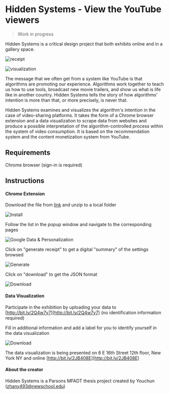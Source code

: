 # Hidden Systems - View the YouTube viewers
> Work in progress

Hidden Systems is a critical design project that both exhibits online and in a gallery space.

![receipt](https://github.com/youozhan/hidden-systems/blob/master/assets/01_receipt_m.gif)

![visualization](https://github.com/youozhan/hidden-systems/blob/master/assets/02_viz_m.gif)

The message that we often get from a system like YouTube is that algorithms are promoting our experience. Algorithms work together to teach us how to use tools, broadcast new movie trailers, and show us what is life like in another country. Hidden Systems tells the story of how algorithms' intention is more than that, or more precisely, is never that. 

Hidden Systems examines and visualizes the algorithm's intention in the case of video-sharing platforms. It takes the form of a Chrome browser extension and a data visualization to scrape data from websites and produce a possible interpretation of the algorithm-controlled process within the system of video consumption. It is based on the recommendation system and the content monetization system from YouTube.

## Requirements
Chrome browser (sign-in is required)

## Instructions
#### Chrome Extension
Download the file from [link](https://github.com/youozhan/hidden-systems/blob/master/chrome_extension.zip) and unzip to a local folder

![Install](https://github.com/youozhan/Smart-Receipt/blob/master/assets/print_m_01.gif)

Follow the list in the popup window and navigate to the corresponding pages

![Google Data & Personalization](https://github.com/youozhan/Smart-Receipt/blob/master/assets/print_m_02.gif)

Click on "generate receipt" to get a digital "summary" of the settings browsed

![Generate](https://github.com/youozhan/Smart-Receipt/blob/master/assets/print_m_03.gif)

Click on "download" to get the JSON format

![Download](https://github.com/youozhan/Smart-Receipt/blob/master/assets/print_m_04.gif)

#### Data Visualization
Participate in the exhibition by uploading your data to [http://bit.ly/2Q4w7y7](http://bit.ly/2Q4w7y7) (no identification information required)

Fill in additional information and add a label for you to identify yourself in the data visualization

![Download](https://github.com/youozhan/Smart-Receipt/blob/master/assets/print_m_05.gif)

The data visualization is being presented on 6 E 16th Street 12th floor, New York NY and online [http://bit.ly/2JB408E](http://bit.ly/2JB408E)

#### About the creator
Hidden Systems is a Parsons MFADT thesis project created by Youchun (zhany493@newschool.edu)